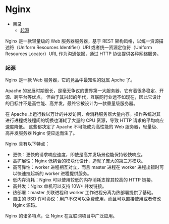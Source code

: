 # Nginx

- 目录
    - [起源](#起源)

Nginx 是一款轻量级的 Web 服务器服务器，基于 REST 架构风格，以统一资源描述符（Uniform Resources Identifier）URI 或者统一资源定位符（Uniform Resources Locator）URL 作为沟通依据，通过 HTTP 协议提供各种网络服务。

### 起源

Nginx 是一款 Web 服务器，它的竞品中最知名的就属 Apche 了。

Apache 的发展时期很长，是毫无争议的世界第一大服务器，它有着很多稳定、开源、跨平台等优点。
但由于其兴起的年代，互联网行业远不如现在，因此它设计的目标并不是高性能、高并发，最终它被设计为一款重量级服务器。

在 Apache 上运行数以万计的并发访问，会消耗服务器大量内存。操作系统对其进行进程或线程间的切换也消耗了大量的 CPU 资源，导致 HTTP 请求的平均响应速度降低。
这些都决定了 Apache 不可能成为高性能的 Web 服务器，轻量级、高并发服务器 Nginx 便应运而生了。

Nginx 具有以下特点：

- 更快：更快的请求响应速度，即使是高并发场景也能保持较快响应。
- 高扩展性：Nginx 低耦合的模块化设计，造就了庞大的第三方模块。
- 高可靠性：worker 进程相互对立，而且 master 进程在 worker 进程出错时可以快速拉起新的 worker 进程提供服务。
- 低内存消耗：Nginx 可以使用较低的内存消耗支撑其较高的 HTTP 链接。
- 高并发：Nginx 单机可以支持 10W+ 并发链接。
- 热部署：master 关联进程和 worker 工作进程分离为热部署提供了基础。
- 自由的 BSD 许可协议：用户不仅可以免费使用，而且可以直接使用或者修改 Nginx 源码。

Nginx 的诸多特点，让 Nginx 在互联网项目中广泛应用。